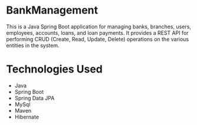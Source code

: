 # BankManagement

This is a Java Spring Boot application for managing banks, branches, users, employees, accounts, loans, and loan payments. It provides a REST API for performing CRUD (Create, Read, Update, Delete) operations on the various entities in the system.

# Technologies Used
- Java
- Spring Boot
- Spring Data JPA
- MySql
- Maven
- Hibernate

